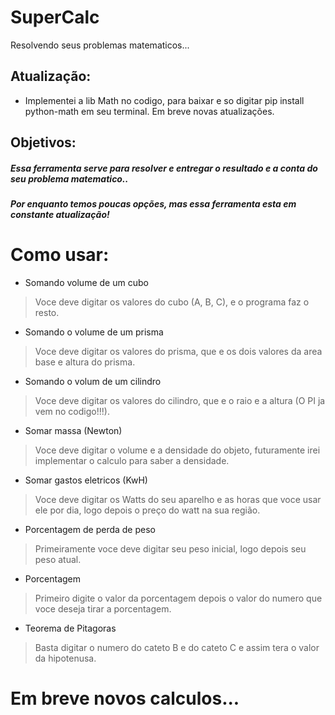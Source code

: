 # SuperCalc
Resolvendo seus problemas matematicos...
## Atualização:
* Implementei a lib Math no codigo,  para baixar e so digitar pip install python-math em seu terminal. Em breve novas atualizações.

## Objetivos:
##### Essa ferramenta serve para resolver e entregar o resultado  e a conta do seu problema matematico..
##### Por enquanto  temos poucas opções, mas essa ferramenta esta em constante atualização!

# Como usar:


* Somando volume de um cubo
> Voce deve digitar os valores do cubo (A, B, C), e o programa faz o resto.

* Somando o volume de um prisma
> Voce  deve digitar os  valores do prisma, que e os dois valores da area base e altura do prisma.

* Somando o volum de um cilindro
>  Voce deve digitar os valores do cilindro, que e o raio e a altura (O PI ja vem no codigo!!!).

* Somar massa (Newton)
> Voce deve digitar o volume e a densidade do objeto, futuramente irei implementar o calculo para saber a densidade.

* Somar gastos eletricos  (KwH)
> Voce  deve digitar os Watts do seu aparelho e as horas que voce usar ele por dia, logo depois o preço do watt na sua região.

* Porcentagem de perda de peso
>  Primeiramente voce deve digitar seu peso inicial, logo depois seu peso atual.

* Porcentagem
> Primeiro digite o  valor da porcentagem depois o valor do numero que voce deseja tirar a porcentagem.

* Teorema de Pitagoras
> Basta digitar o numero do cateto B e do cateto C e assim tera o valor da hipotenusa.

#  Em breve novos calculos...
